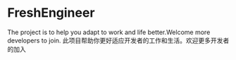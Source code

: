 # FreshEngineer
The project is to help you adapt to work and life better.Welcome more developers to join. 此项目帮助你更好适应开发者的工作和生活。欢迎更多开发者的加入
